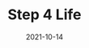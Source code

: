 ---
title: Step 4 Life
date: '2021-10-14'
area: inprogress
subdomain: Wellness
status: Active
authors:
  - authorimage: /images/uploads/katlee.jpg
    authorname: 'Ryan Greysen, MD'
    authorrole: PI
  - authorimage: /images/uploads/DavidDo.jpg
    authorname: 'Ai Leen Oon'
    authorrole: Project Manager
summary: >-
  Directional trial to explore effectiveness of gamification to improve physical activity in Alzheimers patients. The project will be using points to move participants up and down levels (such as silver and bronze). Participants will be enrolled remotely or in-person. 
features:
  - feature: Survey administration
  - feature: Gamification
  - feature: Financial Incentives
spotlight: false
condition: Alzheimers
intervention: Gamification
outcome: Increased physical activity
dedicatedpage: false
label: Research 
image: /images/uploads/hsm.01.jpg
---
